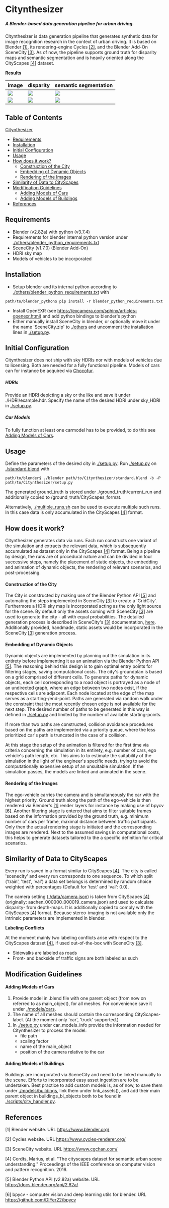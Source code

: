 # Citynthesizer
##### A Blender-based data generation pipeline for urban driving. 
Citynthesizer is data generation pipeline that generates synthetic data for image recognition research in the context of urban driving. 
It is based on Blender [[1]](#1), its rendering-engine Cycles [[2]](#2), and the Blender Add-On SceneCity [[3]](#3). 
As of now, the pipeline supports ground truth for disparity maps and semantic segmentation and is heavily oriented along 
the CityScapes [[4]](#4) dataset. 

**Results**

| image  | disparity | semantic segmentation |
| ------------- | ------------- | ------------- |
| ![](examples/scenecity_000119_000029_leftImg8bit.png)  | ![](examples/scenecity_000119_000029_disparity.png)    | ![](examples/scenecity_000119_000029_gtFine_color.png)    |
| ![](examples/scenecity_000045_000010_leftImg8bit.png)  | ![](examples/scenecity_000045_000010_disparity.png)    | ![](examples/scenecity_000045_000010_gtFine_color.png)    |

## Table of Contents
[Citynthesizer](#citynthesizer)
  * [Requirements](#requirements)
  * [Installation](#installation)
  * [Initial Configuration](#initial-configuration)
  * [Usage](#usage)
  * [How does it work?](#how-does-it-work)
      - [Construction of the City](#construction-of-the-city)
      - [Embedding of Dynamic Objects](#embedding-of-dynamic-objects)
      - [Rendering of the Images](#rendering-of-the-images)
  * [Similarity of Data to CityScapes](#similarity-of-data-to-cityscapes)
  * [Modification Guidelines](#modification-guidelines)
      - [Adding Models of Cars](#adding-models-of-cars)
      - [Adding Models of Buildings](#adding-models-of-buildings)
  * [References](#references)

## Requirements
* Blender (v2.82a) with python (v3.7.4)
* Requirements for blender internal python version under [./others/blender_python_requirements.txt](others/blender_python_requirements.txt)
* SceneCity (v1.7.0) (Blender Add-On)
* HDRI sky map
* Models of vehicles to be incorporated
## Installation

* Setup blender and its internal python according to [./others/blender_python_requirements.txt](others/blender_python_requirements.txt) with 
```shell
path/to/blender_python$ pip install -r blender_python_requirements.txt
``` 
* Install OpenEXR (see https://excamera.com/sphinx/articles-openexr.html) and add python bindings to blender's python
* Either manually install SceneCity in blender, or optionally move it under the name 'SceneCity.zip' 
  to [./others](others) and uncomment the installation lines in [./setup.py](setup.py).
## Initial Configuration
Citynthesizer does not ship with sky HDRIs nor with models of vehicles due to licensing. 
Both are needed for a fully functional pipeline.
Models of cars can for instance be acquired via [Chocofur](https://store.chocofur.com/search/cars).

##### HDRIs
Provide an HDRI depicting a sky or the like and save it under ./HDRI/example.hdr.
Specify the name of the desired HDRI under sky_HDRI in [./setup.py](setup.py).

##### Car Models
To fully function at least one carmodel has to be provided, to do this see [Adding Models of Cars](#Adding-Models-of-Cars).
## Usage 
Define the parameters of the desired city in [./setup.py](setup.py). Run [./setup.py](setup.py) on [./standard.blend](standard.blend) with
```shell
path/to/blender$ ./blender path/to/Citynthesizer/standard.blend -b -P path/to/Citynthesizer/setup.py 
```

The generated ground_truth is stored under ./ground_truth/current_run and additionally copied to
/ground_truth/CityScapes_format. 

Alternatively, [./multiple_runs.sh](multiple_runs.sh) can be used to execute multiple such runs. 
In this case data is only accumulated in the CityScapes [[4]](#4) format.
## How does it work?
Citynthesizer generates data via runs. Each run constructs one variant of the simulation and extracts the relevant data,
which is subsequently accumulated as dataset only in the CityScapes [[4]](#4) format. Being a pipeline by design, the
runs are of procedural nature and can be divided in four successive steps, namely the placement of static objects, 
the embedding and animation of dynamic objects, the rendering of relevant scenarios, and post-processing.
#### Construction of the City
The City is constructed by making use of the Blender Python API [[5]](#5) and automating the steps implemented in 
SceneCity [[3]](#3) to create a 'GridCity'. Furthermore a HDRI sky map is incorporated acting as the only light source 
for the scene. By default only the assets coming with SceneCity [[3]](#3) are used to generate the city -  all with 
equal probabilities. The detailed generation process is described in SceneCity's [[3]](#3) documentation, 
[here](https://scenecitydoc.cgchan.com/grid-cities). Additionally provided, handmade, static assets would be
incorporated in the SceneCity [[3]](#3) generation process. 
#### Embedding of Dynamic Objects
Dynamic objects are implemented by planning out the simulation in its entirety before implementing it as an animation
via the Blender Python API [[5]](#5). The reasoning behind this design is to gain optimal entry points for filtering stages,
saving computational costs. The city's groundplan is based on a grid comprised of different cells. To generate paths 
for dynamic objects, each cell corresponding to a road object is portrayed as a node of an undirected graph, where an edge
between two nodes exist, if the respective cells are adjacent. Each node located at the edge of the map serves as a 
starting-/end-point. Paths are generated via random walk under the constraint that the most recently chosen edge is 
not available for the next step.
The desired number of paths to be generated in this way is defined in [./setup.py](setup.py) and limited by the number 
of available starting-points. 

If more than two paths are constructed, collision avoidance procedures based on the paths are implemented via a 
priority queue, where the less prioritized car's path is truncated in the case of a collision. 

At this stage the setup of the animation is filtered for the first time via criteria concerning the simulation in its 
entirety, e.g. number of cars, ego vehicle's path length, etc. This aims to to estimate the suitability of the 
simulation in the light of the engineer's specific needs, trying to avoid the computationally expensive setup of an 
unsuitable simulation. If the simulation passes, the models are linked and animated in the scene.
#### Rendering of the Images
The ego-vehicle carries the camera and is simultaneously the car with the highest priority. Ground truth along the path
of the ego-vehicle is then rendered via Blender's [[1]](#1) render layers for instance by making use of bpycv [[6]](#6).
Another filtering stage is entered that aims to filter suitable frames based on the information provided by the ground
truth, e.g. minimum number of cars per frame, maximal distance between traffic participants. Only then the actual 
rendering stage is initiated and the corresponding images are rendered. Next to the assumed savings in computational 
costs, this helps to generate datasets tailored to the a specific definition for critical scenarios.

## Similarity of Data to CityScapes

Every run is saved in a format similar to CityScapes [[4]](#4).
The city is called 'scenecity' and every run corresponds to one sequence. 
To which split ('train', 'test', 'val') a data set belongs is determined by random choice weighted with percentages 
(Default for 'test' and 'val': 0.0). 

The camera setting ([./data/camera.json](data/camera.json)) is taken from CityScapes [[4]](#4) 
(originally: aachen_000000_000019_camera.json) and used to calculate disparity- from depth-maps. 
It is additionally copied to comply with the CityScapes [[4]](#4) format.
Because stereo-imaging is not available only the intrinsic parameters are implemented in blender.

**Labeling Conflicts**

At the moment mainly two labeling conflicts arise with respect to the CityScapes dataset [[4]](#4), 
if used out-of-the-box with SceneCity [[3]](#3).
* Sidewalks are labeled as roads
* Front- and backside of traffic signs are both labeled as such     

## Modification Guidelines

#### Adding Models of Cars
1. Provide model in .blend file with one parent object (from now on referred to as main_object), for all meshes. For convenience save it under [./models/cars](models/cars).
1. The name of all meshes should contain the corresponding CityScapes-label. (At the moment only 'car', 'truck' supported.)
1. In [./setup.py](setup.py) under car_models_info provide the information needed for Citynthesizer to process the model:
    * file path
    * scaling factor 
    * name of the main_object
    * position of the camera relative to the car

#### Adding Models of Buildings
Buildings are incorporated via SceneCity and need to be linked manually to the scene. 
Efforts to incorporated easy asset ingestion are to be undertaken. 
Best practice to add custom models is, as of now, to save them under [./models/buildings](models/buildings), 
link them under link_assets(), and add their main parent object in buildings_bl_objects 
both to be found in [./scripts/city_handler.py](scripts/city_handler.py).

## References
<a id="1">[1]</a> 
Blender website. 
URL https://www.blender.org/ 


<a id="2">[2]</a> 
Cycles website. 
URL https://www.cycles-renderer.org/ 

<a id="3">[3]</a> 
SceneCity website. 
URL https://www.cgchan.com/

<a id="4">[4]</a> 
Cordts, Marius, et al. 
"The cityscapes dataset for semantic urban scene understanding." 
Proceedings of the IEEE conference on computer vision and pattern recognition. 2016.

<a id="5">[5]</a> 
Blender Python API (v2.82a) website.
URL https://docs.blender.org/api/2.82a/

<a id="6">[6]</a> 
bpycv - computer vision and deep learning utils for blender. 
URL https://github.com/DIYer22/bpycv
